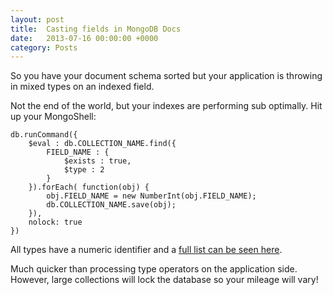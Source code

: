 ```yaml
---
layout: post
title:  Casting fields in MongoDB Docs
date:   2013-07-16 00:00:00 +0000
category: Posts
---
```


So you have your document schema sorted but your application is throwing in mixed types on an indexed field.

Not the end of the world, but your indexes are performing sub optimally. Hit up your MongoShell:

```
db.runCommand({
	$eval : db.COLLECTION_NAME.find({
		FIELD_NAME : {
			$exists : true,
			$type : 2
		}
	}).forEach( function(obj) {
		obj.FIELD_NAME = new NumberInt(obj.FIELD_NAME);
		db.COLLECTION_NAME.save(obj);
	}),
	nolock: true
})
```

All types have a numeric identifier and a [full list can be seen here](http://www.mongodb.org/display/DOCS/Advanced+Queries#AdvancedQueries-%24type).

Much quicker than processing type operators on the application side. However, large collections will lock the database so your mileage will vary!
